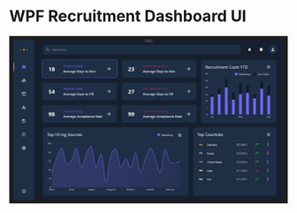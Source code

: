 # WPF Recruitment Dashboard UI
 
![dashboard](https://github.com/musyokaeric/WPFUI-RecruitmentDashboard/blob/main/WPFUIRecruitmentDashboard/Images/dashboard.jpg)
